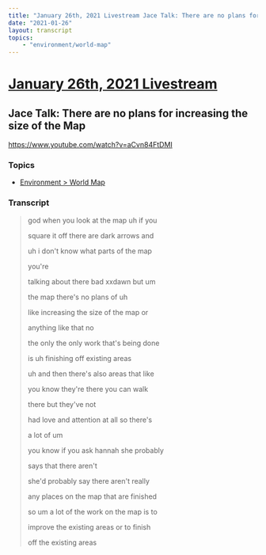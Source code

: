 ```yaml
---
title: "January 26th, 2021 Livestream Jace Talk: There are no plans for increasing the size of the Map"
date: "2021-01-26"
layout: transcript
topics:
    - "environment/world-map"
---
```

# [January 26th, 2021 Livestream](../2021-01-26.md)
## Jace Talk: There are no plans for increasing the size of the Map
https://www.youtube.com/watch?v=aCvn84FtDMI

### Topics
* [Environment > World Map](../topics/environment/world-map.md)

### Transcript

> god when you look at the map uh if you
>
> square it off there are dark arrows and
>
> uh i don't know what parts of the map
>
> you're
>
> talking about there bad xxdawn but um
>
> the map there's no plans of uh
>
> like increasing the size of the map or
>
> anything like that no
>
> the only the only work that's being done
>
> is uh finishing off existing areas
>
> uh and then there's also areas that like
>
> you know they're there you can walk
>
> there but they've not
>
> had love and attention at all so there's
>
> a lot of um
>
> you know if you ask hannah she probably
>
> says that there aren't
>
> she'd probably say there aren't really
>
> any places on the map that are finished
>
> so um a lot of the work on the map is to
>
> improve the existing areas or to finish
>
> off the existing areas
>

